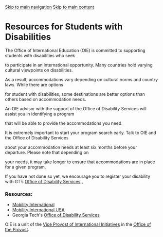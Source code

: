 [Skip to main navigation](https://ea.oie.gatech.edu/resources-students-disabilities#main-navigation) [Skip to main content](https://ea.oie.gatech.edu/resources-students-disabilities#main-content)

# Resources for Students with Disabilities

The Office of International Education (OIE) is committed to supporting students with disabilities who seek

to participate in an international opportunity. Many countries hold varying cultural viewpoints on disabilities.

As a result, accommodations vary depending on cultural norms and country laws. While there are options

for student with disabilities, some destinations are better options than others based on accommodation needs.

An OIE advisor with the support of the Office of Disability Services will assist you in identifying a program

that will be able to provide the accommodations you need.

It is extremely important to start your program search early. Talk to OIE and the Office of Disability Services

about your accommodation needs at least six months before your departure. Please note that depending on

your needs, it may take longer to ensure that accommodations are in place for a given program.

If you have not done so yet, we encourage you to register your disability with GT’s [Office of Disability Services](https://disabilityservices.gatech.edu/) [.](https://disabilityservices.gatech.edu/)

### Resources:

- [Mobility International](http://www.miusa.org/)
- [Mobility International USA](http://www.miusa.org/resources)
- Georgia Tech's [Office of Disability Services](https://disabilityservices.gatech.edu/)

OIE is a unit of the [Vice Provost of International Initiatives](https://global.gatech.edu/) in the [Office of the Provost](https://provost.gatech.edu/).
